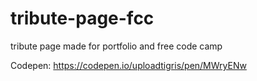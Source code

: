 # tribute-page-fcc
tribute page made for portfolio and free code camp

Codepen: https://codepen.io/uploadtigris/pen/MWryENw
